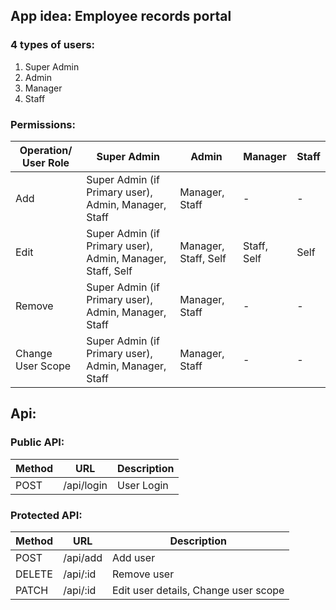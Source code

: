 ## **App idea:** Employee records portal
### 4 types of users:
1. Super Admin
2. Admin
3. Manager
4. Staff

### Permissions:
Operation/ User Role | Super Admin | Admin | Manager | Staff
--- | --- | --- | --- | ---
Add | Super Admin (if Primary user), Admin, Manager, Staff | Manager, Staff | - | -
Edit | Super Admin (if Primary user), Admin, Manager, Staff, Self | Manager, Staff, Self | Staff, Self | Self
Remove | Super Admin (if Primary user), Admin, Manager, Staff | Manager, Staff | - | -
Change User Scope | Super Admin (if Primary user), Admin, Manager, Staff | Manager, Staff | - | -

## Api:
### Public API:
Method | URL | Description
--- | --- | ---
POST | /api/login | User Login

### Protected API:
Method | URL | Description
--- | --- | ---
POST | /api/add | Add user
DELETE | /api/:id | Remove user
PATCH | /api/:id | Edit user details, Change user scope
